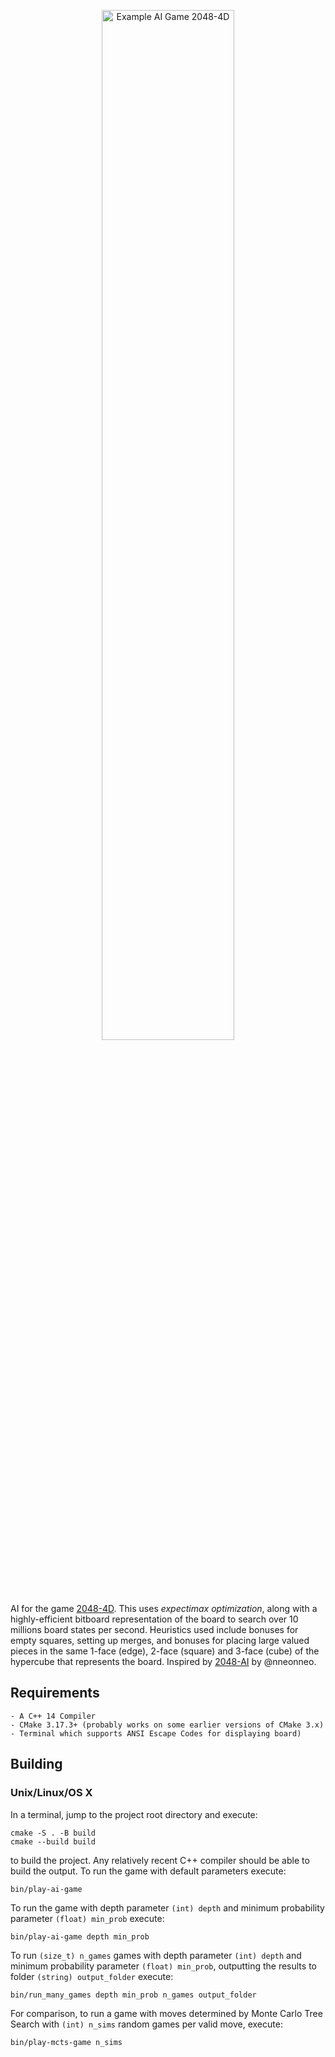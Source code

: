 <p align="center">
<img src="https://i.gyazo.com/fa594b3e6b9d7032118af3ef7a9b2ed9.png" alt="Example AI Game 2048-4D" width="65%">
</p>

AI for the game [2048-4D](https://huonw.github.io/2048-4D/). This uses *expectimax optimization*, along with a highly-efficient bitboard representation of the board to search over 10 millions board states per second. Heuristics used include bonuses for empty squares, setting up merges, and bonuses for placing large valued pieces in the same 1-face (edge), 2-face (square) and 3-face (cube) of the hypercube that represents the board. Inspired by [2048-AI](https://github.com/nneonneo/2048-ai) by @nneonneo.

## Requirements

```
- A C++ 14 Compiler
- CMake 3.17.3+ (probably works on some earlier versions of CMake 3.x)
- Terminal which supports ANSI Escape Codes for displaying board)
```

## Building
### Unix/Linux/OS X

In a terminal, jump to the project root directory and execute:

```
cmake -S . -B build
cmake --build build
```

to build the project. Any relatively recent C++ compiler should be able to build the output. To run the game with default parameters execute:

```
bin/play-ai-game
```
To run the game with depth parameter `(int) depth` and minimum probability parameter `(float) min_prob` execute:

```
bin/play-ai-game depth min_prob
```
To run `(size_t) n_games` games with depth parameter `(int) depth` and minimum probability parameter `(float) min_prob`, outputting the results to folder `(string) output_folder` execute:

```
bin/run_many_games depth min_prob n_games output_folder
```
For comparison, to run a game with moves determined by Monte Carlo Tree Search with `(int) n_sims` random games per valid move, execute:

```
bin/play-mcts-game n_sims
```

